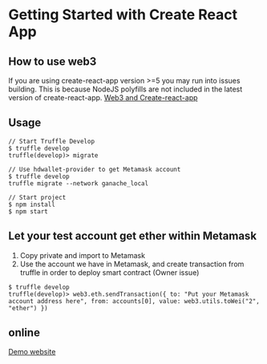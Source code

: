 # Getting Started with Create React App

## How to use web3
If you are using create-react-app version >=5 you may run into issues building. This is because NodeJS polyfills are not included in the latest version of create-react-app. [Web3 and Create-react-app](https://github.com/ChainSafe/web3.js#web3-and-create-react-app)

## Usage

```
// Start Truffle Develop
$ truffle develop
truffle(develop)> migrate

// Use hdwallet-provider to get Metamask account
$ truffle develop
truffle migrate --network ganache_local

// Start project
$ npm install
$ npm start
```


## Let your test account get ether within Metamask
1. Copy private and import to Metamask
2. Use the account we have in Metamask, and create transaction from truffle in order to deploy smart contract (Owner issue)

```
$ truffle develop
truffle(develop)> web3.eth.sendTransaction({ to: "Put your Metamask account address here", from: accounts[0], value: web3.utils.toWei("2", "ether") })
```

## online
[Demo website](https://davischang.github.io/smart-contract-samples/)


